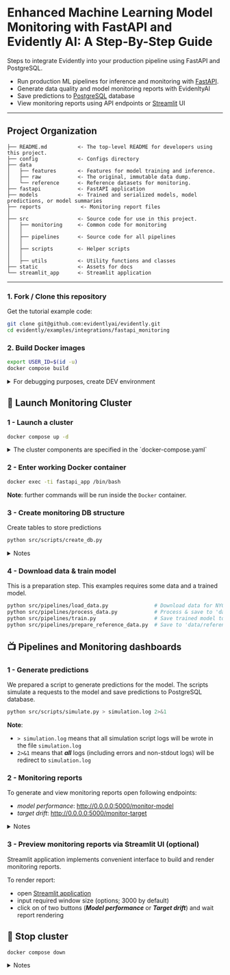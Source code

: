 # Enhanced Machine Learning Model Monitoring with FastAPI and Evidently AI: A Step-By-Step Guide


Steps to integrate Evidently into your production pipeline using FastAPI and PostgreSQL.

- Run production ML pipelines for inference and monitoring with [FastAPI](https://fastapi.tiangolo.com/). 
- Generate data quality and model monitoring reports with EvidenltyAI
- Save predictions to [PostgreSQL](https://www.postgresql.org/) database
- View monitoring reports using API endpoints or [Streamlit](https://streamlit.io/) UI 



--------
Project Organization
------------

    ├── README.md          <- The top-level README for developers using this project.
    ├── config             <- Configs directory
    ├── data
    │   ├── features       <- Features for model training and inference.
    │   ├── raw            <- The original, immutable data dump.
    │   └── reference      <- Reference datasets for monitoring.
    ├── fastapi            <- FastAPI application
    ├── models             <- Trained and serialized models, model predictions, or model summaries
    ├── reports             <- Monitoring report files
    │
    ├── src                <- Source code for use in this project.
    │   ├── monitoring     <- Common code for monitoring 
    │   │
    │   ├── pipelines      <- Source code for all pipelines
    │   │
    │   ├── scripts        <- Helper scripts
    │   │
    │   ├── utils          <- Utility functions and classes 
    ├── static             <- Assets for docs 
    └── streamlit_app      <- Streamlit application
     


--------


### 1. Fork / Clone this repository

Get the tutorial example code:

```bash
git clone git@github.com:evidentlyai/evidently.git
cd evidently/examples/integrations/fastapi_monitoring
```


### 2. Build Docker images

```bash
export USER_ID=$(id -u)
docker compose build
```

<details>
<summary>For debugging purposes, create DEV environment</summary>

**Note:** 
- This example requires Python 3.9 or above 

Build virtual environment:

```bash
python3 -m venv .venv
echo "export PYTHONPATH=$PWD" >> .venv/bin/activate
source .venv/bin/activate
pip install --upgrade pip setuptools wheel
pip install -r requirements-dev.txt
```

For Linux:

```bash 
sudo apt install libpq-dev 
pip install psycopg2==2.9.5
```

For MacOS: 

```bash 
pip install psycopg2-binary==2.9.5
```

</details>


## :rocket: Launch Monitoring Cluster

### 1 - Launch a cluster 

```bash
docker compose up -d
```

<details>
<summary>The cluster components are specified in the `docker-compose.yaml`</summary>

- `streamlit_app` - Streamlit application, available on [http://localhost:8501](http://localhost:8501)
- `fastapi` - FastAPI application, available on [http://localhost:5000](http://localhost:5000)
- `monitoring-db` - PostgreSQL, available on [http://localhost:5432](http://localhost:5432)

</details>


### 2 - Enter working Docker container

```bash
docker exec -ti fastapi_app /bin/bash
```

**Note**: further commands will be run inside the `Docker` container.


### 3 - Create monitoring DB structure

Create tables to store predictions 

```bash
python src/scripts/create_db.py
```

<details>
<summary>Notes</summary>
  
- tables are described in [src/utils/models.py](src/utils/models.py)
- if you want drop all tables (in case of error or to clear database) and recreate them do:
  
```bash
# Drop all tables
python src/scripts/drop_db.py
# Create all tables
python src/scripts/create_db.py
```

</details>


### 4 - Download data & train model

This is a preparation step. This examples requires some data and a trained model.

```bash 
python src/pipelines/load_data.py               # Download data for NYC Taxi to 'data/raw'
python src/pipelines/process_data.py            # Process & save to 'data/features/'
python src/pipelines/train.py                   # Save trained model to 'models/' 
python src/pipelines/prepare_reference_data.py  # Save to 'data/reference'
```

## :tv: Pipelines and Monitoring dashboards


### 1 - Generate predictions


We prepared a script to generate predictions for the model. The scripts simulate a requests to the model and save predictions to PostgreSQL database.

```bash 
python src/scripts/simulate.py > simulation.log 2>&1
```

**Note**:
- `> simulation.log` means that all simulation script logs will be wrote in the file `simulation.log`
- `2>&1` means that ***all*** logs (including errors and non-stdout logs) will be redirect to `simulation.log`

### 2 - Monitoring reports

To generate and view monitoring reports open following endpoints:
- *model performance*: http://0.0.0.0:5000/monitor-model
- *target drift*: http://0.0.0.0:5000/monitor-target

<details><summary>Notes</summary>

- you can build report on different size of prediction data using parameter *`window_size`*, for instance:
    - http://0.0.0.0:5000/monitor-model?window_size=300
    - http://0.0.0.0:5000/monitor-target?window_size=100
- default value of *`window_size`* is *3000*

</details>

### 3 - Preview monitoring reports via Streamlit UI (optional)

Streamlit application implements convenient interface to build and render monitoring reports.

To render report:
- open [Streamlit application](http://localhost:8501)
- input required window size (options; 3000 by default)
- click on of two buttons (***Model performance*** or ***Target drift***) and wait report rendering


## :checkered_flag: Stop cluster

```bash
docker compose down
```

<details>
<summary>Notes</summary>

- To clear cluster one needs to remove `Docker` volume containing monitoring (`Postgres`) database
- It may be useful to run this tutorial from scratch
- Run the command:
  
```bash
docker compose down -v
```

</details>

